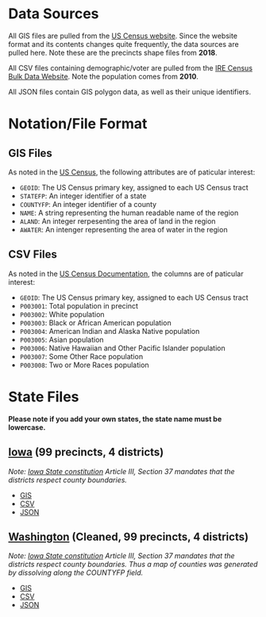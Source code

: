 # Data Sources

All GIS files are pulled from the [US Census website](https://www.census.gov/geographies/mapping-files/time-series/geo/carto-boundary-file.html). Since the website format and its contents changes quite frequently, the data sources are pulled here. Note these are the precincts shape files from **2018**.

All CSV files containing demographic/voter are pulled from the [IRE Census Bulk Data Website](http://census.ire.org/data/bulkdata.html). Note the population comes from **2010**.

All JSON files contain GIS polygon data, as well as their unique identifiers.

# Notation/File Format

## GIS Files
As noted in the [US Census](https://www2.census.gov/geo/tiger/GENZ2018/2018_file_name_def.pdf), the following attributes are of paticular interest:

- `GEOID`: The US Census primary key, assigned to each US Census tract
- `STATEFP`: An integer identifier of a state
- `COUNTYFP`: An integer identifier of a county
- `NAME`: A string representing the human readable name of the region
- `ALAND`: An integer rerpesenting the area of land in the region
- `AWATER`: An intenger representing the area of water in the region

## CSV Files
As noted in the [US Census Documentation](https://raw.githubusercontent.com/ireapps/census/master/tools/metadata/sf1_labels.csv), the columns are of paticular interest:

- `GEOID`: The US Census primary key, assigned to each US Census tract
- `P003001`: Total population in precinct
- `P003002`: White population
- `P003003`: Black or African American population
- `P003004`: American Indian and Alaska Native population
- `P003005`: Asian population
- `P003006`: Native Hawaiian and Other Pacific Islander population
- `P003007`: Some Other Race population
- `P003008`: Two or More Races population 

# State Files

**Please note if you add your own states, the state name must be lowercase.**

## [Iowa]() (99 precincts, 4 districts)
*Note: [Iowa State constitution](http://publications.iowa.gov/135/1/history/7-7.html) Article III, Section 37 mandates that the districts respect county boundaries.*

- [GIS](https://github.com/project-rakan/bladecaller/tree/master/data/iowa/gis)
- [CSV]()
- [JSON]()

## [Washington]() (Cleaned, 99 precincts, 4 districts)
*Note: [Iowa State constitution](http://publications.iowa.gov/135/1/history/7-7.html) Article III, Section 37 mandates that the districts respect county boundaries. Thus a map of counties was generated by dissolving along the COUNTYFP field.*

- [GIS](https://github.com/project-rakan/bladecaller/tree/master/data/iowa/gis)
- [CSV]()
- [JSON]()

